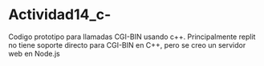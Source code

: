 # Actividad14_c-

Codigo prototipo para llamadas CGI-BIN usando c++. Principalmente replit no tiene soporte directo para CGI-BIN en C++, pero se creo un servidor web en Node.js
